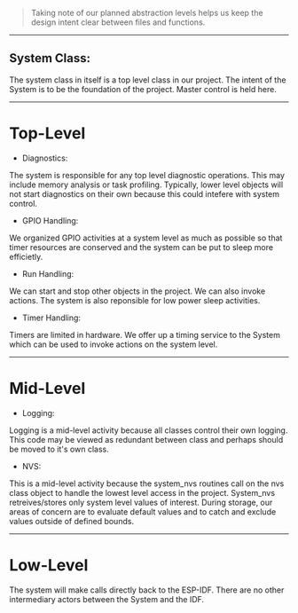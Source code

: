 > Taking note of our planned abstraction levels helps us keep the design intent clear between files and functions.
---

## System Class:
The system class in itself is a top level class in our project.  The intent of the System is to be the foundation of the project.  Master control is held here.

---
# Top-Level

* Diagnostics:

The system is responsible for any top level diagnostic operations.  This may include memory analysis or task profiling.  Typically, lower level objects will not start
diagnostics on their own because this could intefere with system control.

* GPIO Handling:

We organized GPIO activities at a system level as much as possible so that timer resources are conserved and the system can be put to sleep more efficietly.

* Run Handling:

We can start and stop other objects in the project.  We can also invoke actions.  The system is also reponsible for low power sleep activities.

* Timer Handling: 

Timers are limited in hardware.  We offer up a timing service to the System which can be used to invoke actions on the system level. 

---
# Mid-Level

* Logging:

Logging is a mid-level activity because all classes control their own logging.  This code may be viewed as redundant between class and perhaps should be moved to it's own class.


* NVS:

This is a mid-level activity because the system_nvs routines call on the nvs class object to handle the lowest level access in the project.  System_nvs retreives/stores
only system level values of interest.  During storage, our areas of concern are to evaluate default values and to catch and exclude values outside of defined bounds.

---
# Low-Level

The system will make calls directly back to the ESP-IDF.  There are no other intermediary actors between the System and the IDF.